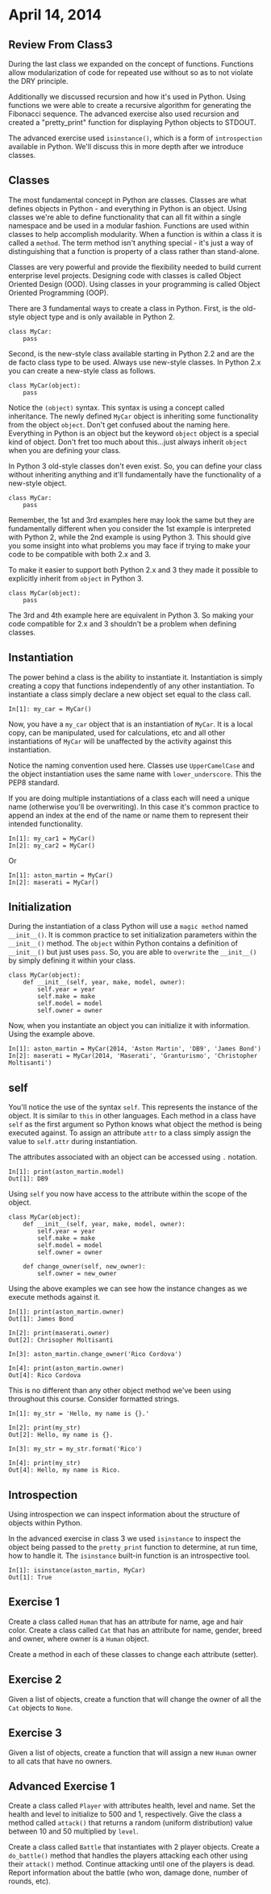 April 14, 2014
==============

Review From Class3
-----------------

During the last class we expanded on the concept of functions.  Functions allow modularization of code for repeated use without so as to not violate the DRY principle.

Additionally we discussed recursion and how it's used in Python.  Using functions we were able to create a recursive algorithm for generating the Fibonacci sequence.  The advanced exercise also used recursion and created a "pretty_print" function for displaying Python objects to STDOUT.

The advanced exercise used ``isinstance()``, which is a form of ``introspection`` available in Python.  We'll discuss this in more depth after we introduce classes.

Classes
-----------------

The most fundamental concept in Python are classes.  Classes are what defines objects in Python - and everything in Python is an object.  Using classes we're able to define functionality that can all fit within a single namespace and be used in a modular fashion.  Functions are used within classes to help accomplish modularity.  When a function is within a class it is called a ``method``.  The term method isn't anything special - it's just a way of distinguishing that a function is property of a class rather than stand-alone.

Classes are very powerful and provide the flexibility needed to build current enterprise level projects.  Designing code with classes is called Object Oriented Design (OOD).  Using classes in your programming is called Object Oriented Programming (OOP).

There are 3 fundamental ways to create a class in Python.  First, is the old-style object type and is only available in Python 2.

    class MyCar:
        pass

Second, is the new-style class available starting in Python 2.2 and are the de facto class type to be used.  Always use new-style classes.  In Python 2.x you can create a new-style class as follows.

    class MyCar(object):
        pass

Notice the ``(object)`` syntax.  This syntax is using a concept called inheritance.  The newly defined ``MyCar`` object is inheriting some functionality from the object ``object``.  Don't get confused about the naming here.  Everything in Python is an object but the keyword ``object`` object is a special kind of object.  Don't fret too much about this...just always inherit ``object`` when you are defining your class.

In Python 3 old-style classes don't even exist.  So, you can define your class without inheriting anything and it'll fundamentally have the functionality of a new-style object.

    class MyCar:
        pass

Remember, the 1st and 3rd examples here may look the same but they are fundamentally different when you consider the 1st example is interpreted with Python 2, while the 2nd example is using Python 3.  This should give you some insight into what problems you may face if trying to make your code to be compatible with both 2.x and 3.

To make it easier to support both Python 2.x and 3 they made it possible to explicitly inherit from ``object`` in Python 3.

    class MyCar(object):
        pass

The 3rd and 4th example here are equivalent in Python 3.  So making your code compatible for 2.x and 3 shouldn't be a problem when defining classes.

Instantiation
-----------------

The power behind a class is the ability to instantiate it.  Instantiation is simply creating a copy that functions independently of any other instantiation.  To instantiate a class simply declare a new object set equal to the class call.

    In[1]: my_car = MyCar()

Now, you have a ``my_car`` object that is an instantiation of ``MyCar``.  It is a local copy, can be manipulated, used for calculations, etc and all other instantiations of ``MyCar`` will be unaffected by the activity against this instantiation.

Notice the naming convention used here.  Classes use ``UpperCamelCase`` and the object instantiation uses the same name with ``lower_underscore``.  This the PEP8 standard.

If you are doing multiple instantiations of a class each will need a unique name (otherwise you'll be overwriting).  In this case it's common practice to append an index at the end of the name or name them to represent their intended functionality.

    In[1]: my_car1 = MyCar()
    In[2]: my_car2 = MyCar()

Or

    In[1]: aston_martin = MyCar()
    In[2]: maserati = MyCar()

Initialization
-----------------

During the instantiation of a class Python will use a ``magic method`` named ``__init__()``.  It is common practice to set initialization parameters within the ``__init__()`` method.  The ``object`` within Python contains a definition of ``__init__()`` but just uses ``pass``.  So, you are able to ``overwrite`` the ``__init__()`` by simply defining it within your class.

    class MyCar(object):
        def __init__(self, year, make, model, owner):
            self.year = year
            self.make = make
            self.model = model
            self.owner = owner

Now, when you instantiate an object you can initialize it with information.  Using the example above.

    In[1]: aston_martin = MyCar(2014, 'Aston Martin', 'DB9', 'James Bond')
    In[2]: maserati = MyCar(2014, 'Maserati', 'Granturismo', 'Christopher Moltisanti')

self
-----------------

You'll notice the use of the syntax ``self``.  This represents the instance of the object.  It is similar to ``this`` in other languages.  Each method in a class have ``self`` as the first argument so Python knows what object the method is being executed against.  To assign an attribute ``attr`` to a class simply assign the value to ``self.attr`` during instantiation.

The attributes associated with an object can be accessed using ``.`` notation.

    In[1]: print(aston_martin.model)
    Out[1]: DB9

Using ``self`` you now have access to the attribute within the scope of the object.

    class MyCar(object):
        def __init__(self, year, make, model, owner):
            self.year = year
            self.make = make
            self.model = model
            self.owner = owner

        def change_owner(self, new_owner):
            self.owner = new_owner

Using the above examples we can see how the instance changes as we execute methods against it.

    In[1]: print(aston_martin.owner)
    Out[1]: James Bond

    In[2]: print(maserati.owner)
    Out[2]: Chrisopher Moltisanti

    In[3]: aston_martin.change_owner('Rico Cordova')

    In[4]: print(aston_martin.owner)
    Out[4]: Rico Cordova

This is no different than any other object method we've been using throughout this course.  Consider formatted strings.

    In[1]: my_str = 'Hello, my name is {}.'

    In[2]: print(my_str)
    Out[2]: Hello, my name is {}.

    In[3]: my_str = my_str.format('Rico')

    In[4]: print(my_str)
    Out[4]: Hello, my name is Rico.


Introspection
-----------------

Using introspection we can inspect information about the structure of objects within Python.

In the advanced exercise in class 3 we used ``isinstance`` to inspect the object being passed to the ``pretty_print`` function to determine, at run time, how to handle it.  The ``isinstance`` built-in function is an introspective tool.

    In[1]: isinstance(aston_martin, MyCar)
    Out[1]: True

Exercise 1
-----------------

Create a class called ``Human`` that has an attribute for name, age and hair color.  Create a class called ``Cat`` that has an attribute for name, gender, breed and owner, where owner is a ``Human`` object.

Create a method in each of these classes to change each attribute (setter).

Exercise 2
-----------------

Given a list of objects, create a function that will change the owner of all the ``Cat`` objects to ``None``.

Exercise 3
-----------------

Given a list of objects, create a function that will assign a new ``Human`` owner to all cats that have no owners.

Advanced Exercise 1
-----------------

Create a class called ``Player`` with attributes health, level and name.  Set the health and level to initialize to 500 and 1, respectively.  Give the class a method called ``attack()`` that returns a random (uniform distribution) value between 10 and 50 multiplied by ``level``.

Create a class called ``Battle`` that instantiates with 2 player objects.  Create a ``do_battle()`` method that handles the players attacking each other using their ``attack()`` method.  Continue attacking until one of the players is dead.  Report information about the battle (who won, damage done, number of rounds, etc).

